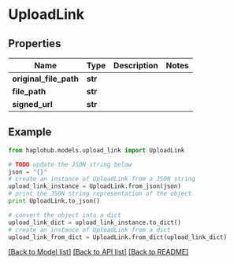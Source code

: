 # UploadLink


## Properties
Name | Type | Description | Notes
------------ | ------------- | ------------- | -------------
**original_file_path** | **str** |  | 
**file_path** | **str** |  | 
**signed_url** | **str** |  | 

## Example

```python
from haplohub.models.upload_link import UploadLink

# TODO update the JSON string below
json = "{}"
# create an instance of UploadLink from a JSON string
upload_link_instance = UploadLink.from_json(json)
# print the JSON string representation of the object
print UploadLink.to_json()

# convert the object into a dict
upload_link_dict = upload_link_instance.to_dict()
# create an instance of UploadLink from a dict
upload_link_from_dict = UploadLink.from_dict(upload_link_dict)
```
[[Back to Model list]](../README.md#documentation-for-models) [[Back to API list]](../README.md#documentation-for-api-endpoints) [[Back to README]](../README.md)


